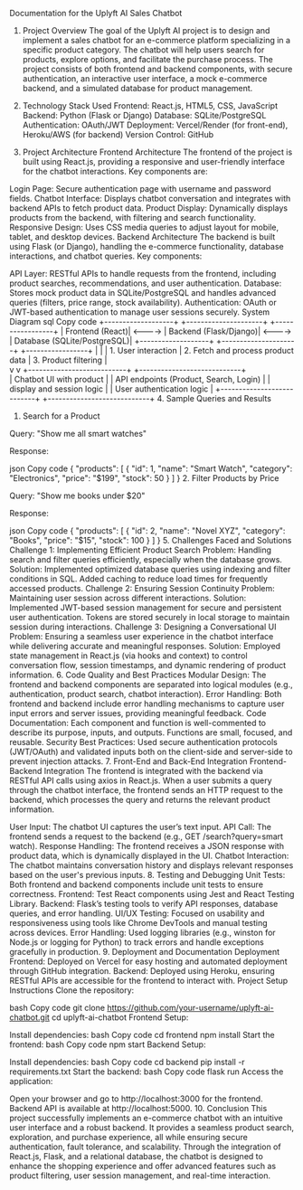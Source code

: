Documentation for the Uplyft AI Sales Chatbot
1. Project Overview
The goal of the Uplyft AI project is to design and implement a sales chatbot for an e-commerce platform specializing in a specific product category. The chatbot will help users search for products, explore options, and facilitate the purchase process. The project consists of both frontend and backend components, with secure authentication, an interactive user interface, a mock e-commerce backend, and a simulated database for product management.

2. Technology Stack Used
Frontend: React.js, HTML5, CSS, JavaScript
Backend: Python (Flask or Django)
Database: SQLite/PostgreSQL
Authentication: OAuth/JWT
Deployment: Vercel/Render (for front-end), Heroku/AWS (for backend)
Version Control: GitHub
3. Project Architecture
Frontend Architecture
The frontend of the project is built using React.js, providing a responsive and user-friendly interface for the chatbot interactions. Key components are:

Login Page: Secure authentication page with username and password fields.
Chatbot Interface: Displays chatbot conversation and integrates with backend APIs to fetch product data.
Product Display: Dynamically displays products from the backend, with filtering and search functionality.
Responsive Design: Uses CSS media queries to adjust layout for mobile, tablet, and desktop devices.
Backend Architecture
The backend is built using Flask (or Django), handling the e-commerce functionality, database interactions, and chatbot queries. Key components:

API Layer: RESTful APIs to handle requests from the frontend, including product searches, recommendations, and user authentication.
Database: Stores mock product data in SQLite/PostgreSQL and handles advanced queries (filters, price range, stock availability).
Authentication: OAuth or JWT-based authentication to manage user sessions securely.
System Diagram
sql
Copy code
+-------------------+        +---------------------+        +-----------------+
|   Frontend (React)| <----> | Backend (Flask/Django)| <----> |  Database (SQLite/PostgreSQL)|
+-------------------+        +---------------------+        +-----------------+
       |                           |
       |   1. User interaction      | 2. Fetch and process product data
       |   3. Product filtering      |  
       v                           v
  +---------------------------+  +----------------------------+  
  | Chatbot UI with product   |  | API endpoints (Product, Search, Login) |
  | display and session logic |  | User authentication logic |
  +---------------------------+  +----------------------------+ 
4. Sample Queries and Results
1. Search for a Product

Query: "Show me all smart watches"

Response:

json
Copy code
{
    "products": [
        {
            "id": 1,
            "name": "Smart Watch",
            "category": "Electronics",
            "price": "$199",
            "stock": 50
        }
    ]
}
2. Filter Products by Price

Query: "Show me books under $20"

Response:

json
Copy code
{
    "products": [
        {
            "id": 2,
            "name": "Novel XYZ",
            "category": "Books",
            "price": "$15",
            "stock": 100
        }
    ]
}
5. Challenges Faced and Solutions
Challenge 1: Implementing Efficient Product Search
Problem: Handling search and filter queries efficiently, especially when the database grows.
Solution: Implemented optimized database queries using indexing and filter conditions in SQL. Added caching to reduce load times for frequently accessed products.
Challenge 2: Ensuring Session Continuity
Problem: Maintaining user session across different interactions.
Solution: Implemented JWT-based session management for secure and persistent user authentication. Tokens are stored securely in local storage to maintain session during interactions.
Challenge 3: Designing a Conversational UI
Problem: Ensuring a seamless user experience in the chatbot interface while delivering accurate and meaningful responses.
Solution: Employed state management in React.js (via hooks and context) to control conversation flow, session timestamps, and dynamic rendering of product information.
6. Code Quality and Best Practices
Modular Design: The frontend and backend components are separated into logical modules (e.g., authentication, product search, chatbot interaction).
Error Handling: Both frontend and backend include error handling mechanisms to capture user input errors and server issues, providing meaningful feedback.
Code Documentation: Each component and function is well-commented to describe its purpose, inputs, and outputs. Functions are small, focused, and reusable.
Security Best Practices: Used secure authentication protocols (JWT/OAuth) and validated inputs both on the client-side and server-side to prevent injection attacks.
7. Front-End and Back-End Integration
Frontend-Backend Integration
The frontend is integrated with the backend via RESTful API calls using axios in React.js. When a user submits a query through the chatbot interface, the frontend sends an HTTP request to the backend, which processes the query and returns the relevant product information.

User Input: The chatbot UI captures the user’s text input.
API Call: The frontend sends a request to the backend (e.g., GET /search?query=smart watch).
Response Handling: The frontend receives a JSON response with product data, which is dynamically displayed in the UI.
Chatbot Interaction: The chatbot maintains conversation history and displays relevant responses based on the user's previous inputs.
8. Testing and Debugging
Unit Tests: Both frontend and backend components include unit tests to ensure correctness.
Frontend: Test React components using Jest and React Testing Library.
Backend: Flask’s testing tools to verify API responses, database queries, and error handling.
UI/UX Testing: Focused on usability and responsiveness using tools like Chrome DevTools and manual testing across devices.
Error Handling: Used logging libraries (e.g., winston for Node.js or logging for Python) to track errors and handle exceptions gracefully in production.
9. Deployment and Documentation
Deployment
Frontend: Deployed on Vercel for easy hosting and automated deployment through GitHub integration.
Backend: Deployed using Heroku, ensuring RESTful APIs are accessible for the frontend to interact with.
Project Setup Instructions
Clone the repository:

bash
Copy code
git clone https://github.com/your-username/uplyft-ai-chatbot.git
cd uplyft-ai-chatbot
Frontend Setup:

Install dependencies:
bash
Copy code
cd frontend
npm install
Start the frontend:
bash
Copy code
npm start
Backend Setup:

Install dependencies:
bash
Copy code
cd backend
pip install -r requirements.txt
Start the backend:
bash
Copy code
flask run
Access the application:

Open your browser and go to http://localhost:3000 for the frontend.
Backend API is available at http://localhost:5000.
10. Conclusion
This project successfully implements an e-commerce chatbot with an intuitive user interface and a robust backend. It provides a seamless product search, exploration, and purchase experience, all while ensuring secure authentication, fault tolerance, and scalability. Through the integration of React.js, Flask, and a relational database, the chatbot is designed to enhance the shopping experience and offer advanced features such as product filtering, user session management, and real-time interaction.
